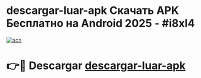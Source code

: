# descargar-luar-apk Скачать APK Бесплатно на Android 2025 - #i8xl4

[![acn](https://github.com/user-attachments/assets/0f9c940e-d8b0-45ae-aac7-cd30a18b3e1c)](https://apps.freeplayer.one?title=descargar-luar-apk&ref=9RF)

# 👉🔴 Descargar [descargar-luar-apk](https://apps.freeplayer.one?title=descargar-luar-apk&ref=9RF)